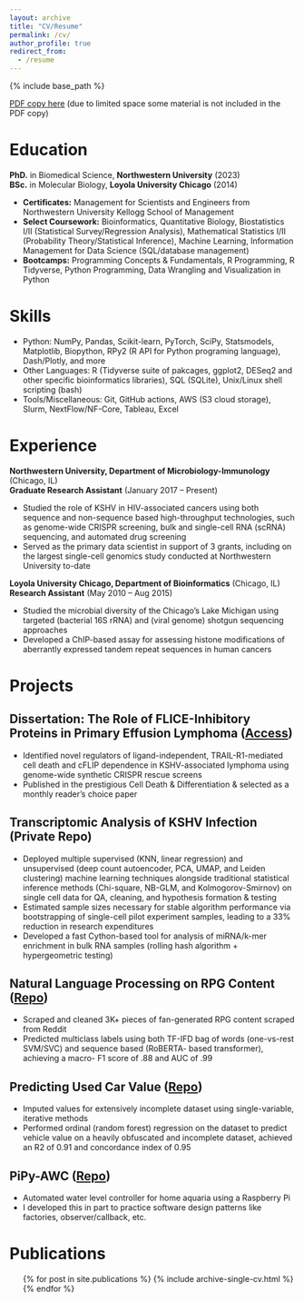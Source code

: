```yaml
---
layout: archive
title: "CV/Resume"
permalink: /cv/
author_profile: true
redirect_from:
  - /resume
---
```


{% include base_path %}

[PDF copy here](https://nkuehnle.github.io/files/Neil_Kuehnle_Resume.pdf) (due to limited space some material is not included in the PDF copy)

Education
======
**PhD.** in Biomedical Science, **Northwestern University** (2023)<br>
**BSc.** in Molecular Biology, **Loyola University Chicago** (2014)
* **Certificates:** Management for Scientists and Engineers from Northwestern University Kellogg School of Management
* **Select Coursework:** Bioinformatics, Quantitative Biology, Biostatistics I/II (Statistical Survey/Regression Analysis), Mathematical Statistics I/II (Probability Theory/Statistical Inference), Machine Learning, Information Management for Data Science (SQL/database management)
* **Bootcamps:** Programming Concepts & Fundamentals, R Programming, R Tidyverse, Python Programming, Data Wrangling and Visualization in Python

Skills
======
*	Python: NumPy, Pandas, Scikit-learn, PyTorch, SciPy,  Statsmodels, Matplotlib, Biopython, RPy2 (R API for Python programing language), Dash/Plotly, and more
*	Other Languages: R (Tidyverse suite of pakcages, ggplot2, DESeq2 and other specific bioinformatics libraries), SQL (SQLite), Unix/Linux shell scripting (bash)
*	Tools/Miscellaneous: Git, GitHub actions, AWS (S3 cloud storage), Slurm, NextFlow/NF-Core, Tableau, Excel

Experience
======
**Northwestern University, Department of Microbiology-Immunology** (Chicago, IL)<br>
**Graduate Research Assistant** (January 2017 – Present)
* Studied the role of KSHV in HIV-associated cancers using both sequence and non-sequence based high-throughput technologies, such as genome-wide CRISPR screening, bulk and single-cell RNA (scRNA) sequencing, and automated drug screening
* Served as the primary data scientist in support of 3 grants, including on the largest single-cell genomics study conducted at Northwestern University to-date

**Loyola University Chicago, Department of Bioinformatics** (Chicago, IL)<br>
**Research Assistant** (May 2010 – Aug 2015)
*	Studied the microbial diversity of the Chicago’s Lake Michigan using targeted (bacterial 16S rRNA) and (viral genome) shotgun sequencing approaches
*	Developed a ChIP-based assay for assessing histone modifications of aberrantly expressed tandem repeat sequences in human cancers


Projects
======

## Dissertation: The Role of FLICE-Inhibitory Proteins in Primary Effusion Lymphoma ([Access](https://nkuehnle.github.io/role_of_flips_in_pel))
*	Identified novel regulators of ligand-independent, TRAIL-R1-mediated cell death and cFLIP dependence in KSHV-associated lymphoma using genome-wide synthetic CRISPR rescue screens
*	Published in the prestigious Cell Death & Differentiation & selected as a monthly reader’s choice paper 

## Transcriptomic Analysis of KSHV Infection (Private Repo)
*	Deployed multiple supervised (KNN, linear regression) and unsupervised (deep count autoencoder, PCA, UMAP, and Leiden clustering) machine learning techniques alongside traditional statistical inference methods (Chi-square, NB-GLM, and Kolmogorov-Smirnov) on single cell data for QA, cleaning, and hypothesis formation & testing
*	Estimated sample sizes necessary for stable algorithm performance via bootstrapping of single-cell pilot experiment samples, leading to a 33% reduction in research expenditures
*	Developed a fast Cython-based tool for analysis of miRNA/k-mer enrichment in bulk RNA samples (rolling hash algorithm + hypergeometric testing)


## Natural Language Processing on RPG Content ([Repo](https://github.com/nkuehnle/rpg_nlp))
*	Scraped and cleaned 3K+ pieces of fan-generated RPG content scraped from Reddit
*	Predicted multiclass labels using both TF-IFD bag of words (one-vs-rest SVM/SVC) and sequence based (RoBERTA- based transformer), achieving a macro- F1 score of .88 and AUC of .99

## Predicting Used Car Value ([Repo](https://github.com/nkuehnle/kmax_car_value_regression))
*	Imputed values for extensively incomplete dataset using single-variable, iterative methods
*	Performed ordinal (random forest) regression on the dataset to predict vehicle value on a heavily obfuscated and incomplete dataset, achieved an R2 of 0.91 and concordance index of 0.95

## PiPy-AWC ([Repo](https://github.com/nkuehnle/pipyawc))
* Automated water level controller for home aquaria using a Raspberry Pi
*	I developed this in part to practice software design patterns like factories, observer/callback, etc.

Publications
======
  <ul>{% for post in site.publications %}
    {% include archive-single-cv.html %}
  {% endfor %}</ul>
  
